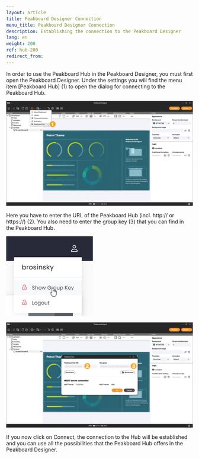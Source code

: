 ```yaml
---
layout: article
title: Peakboard Designer Connection 
menu_title: Peakboard Designer Connection  
description: Establishing the connection to the Peakboard Designer  
lang: en
weight: 200
ref: hub-200
redirect_from:
---
```


In order to use the Peakboard Hub in the Peakboard Designer, you must first open the Peakboard Designer.
Under the settings you will find the menu item [Peakboard Hub] (1) to open the dialog for connecting to the Peakboard Hub.

![Peakboard Hub](/assets/images/hub/en_hub_connecttodesigner1.png)

Here you have to enter the URL of the Peakboard Hub (incl. http:// or https://) (2).
You also need to enter the group key (3) that you can find in the Peakboard Hub.

![Group Key](/assets/images/hub/hub_connecttodesigner3.png)

![Peakboard Hub Settings](/assets/images/hub/en_hub_connecttodesigner2.png)

If you now click on Connect, the connection to the Hub will be established and you can use all the possibilities that the Peakboard Hub offers in the Peakboard Designer.
